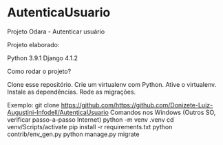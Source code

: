 # AutenticaUsuario
Projeto Odara - Autenticar usuário

Projeto elaborado:

Python 3.9.1
Django 4.1.2

Como rodar o projeto?

  Clone esse repositório.
  Crie um virtualenv com Python.
  Ative o virtualenv.
  Instale as dependências.
  Rode as migrações.

Exemplo:
git clone https://github.com/https://github.com/Donizete-Luiz-Augustini-Infodell/AutenticaUsuario
Comandos nos Windows (Outros SO, verificar passo-a-passo Internet) 
python -m venv .venv
cd venv/Scripts/activate
pip install -r requirements.txt
python contrib/env_gen.py
python manage.py migrate
